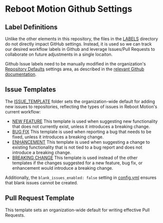 # Reboot Motion Github Settings

## Label Definitions

Unlike the other elements in this repository, the files in the [LABELS](./LABELS) directory do not directly impact GitHub settings. Instead, it is used so we can track our desired workflow labels in Github and leverage Issues/Pull Requests to collaborate on future adjustments in a single locaiton. 

Github Issue labels need to be manually modified in the organization's [Repository Defaults](https://github.com/organizations/RebootMotion/settings/repository-defaults) settings area, as described in the [relevant Github documentation](https://docs.github.com/en/organizations/managing-organization-settings/managing-default-labels-for-repositories-in-your-organization).

## Issue Templates

The [ISSUE_TEMPLATE](./ISSUE_TEMPLATE/) folder sets the organization-wide default for adding new issues to repositories, reflecting the types of issues in Reboot Motion's current workflow:

* [NEW FEATURE](./ISSUE_TEMPLATE/NEW_FEATURE.yml)
  This template is used when suggesting new functionality that does not currently exist, unless it introduces a breaking change.
* [BUG FIX](./ISSUE_TEMPLATE/BUG_FIX.yml)
  This template is used when reporting a bug that needs to be fixed, unless it introduces a breaking change.
* [ENHANCEMENT](./ISSUE_TEMPLATE/ENHANCEMENT.yml)
  This template is used when suggesting a change to existing functionality that is not tied to a bug report and does not introduce a breaking change.
* [BREAKING CHANGE](./ISSUE_TEMPLATE/BREAKING_CHANGE.yml)
  This template is used instead of the other templates if the changes suggested for a new feature, bug fix, or enhancement would introduce a breaking change.

Additionally, the `blank_issues_enabled: false` setting in [config.yml](./ISSUE_TEMPLATE/config.yml) ensures that blank issues cannot be created. 

## Pull Request Template

This template sets an organization-wide default for writing effective Pull Requests. 
